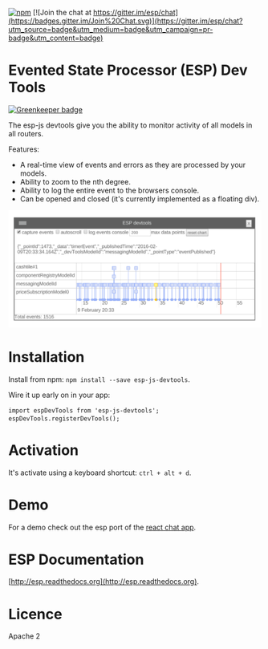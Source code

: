 [![npm](https://img.shields.io/npm/v/esp-js-devtools.svg)](https://www.npmjs.com/package/esp-js-devtools)
[![Join the chat at https://gitter.im/esp/chat](https://badges.gitter.im/Join%20Chat.svg)](https://gitter.im/esp/chat?utm_source=badge&utm_medium=badge&utm_campaign=pr-badge&utm_content=badge)

# Evented State Processor (ESP) Dev Tools

[![Greenkeeper badge](https://badges.greenkeeper.io/esp/esp-js-devtools.svg)](https://greenkeeper.io/)

The esp-js devtools give you the ability to monitor activity of all models in all routers.

Features:
* A real-time view of events and errors as they are processed by your models.
* Ability to zoom to the nth degree.
* Ability to log the entire event to the browsers console.
* Can be opened and closed (it's currently implemented as a floating div).

![screenshot](./screenshots/screenshot.png)

# Installation
Install from npm: `npm install --save esp-js-devtools`.

Wire it up early on in your app:

```
import espDevTools from 'esp-js-devtools';
espDevTools.registerDevTools();
```

# Activation 

It's activate using a keyboard shortcut: `ctrl + alt + d`. 

#  Demo

For a demo check out the esp port of the [react chat app](https://github.com/esp/esp-js/tree/master/examples/esp-chat-react-es6).

# ESP Documentation

[http://esp.readthedocs.org](http://esp.readthedocs.org).

# Licence 

Apache 2